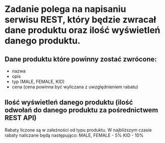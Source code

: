 # Zadanie polega na napisaniu serwisu REST, który będzie zwracał dane produktu oraz ilość wyświetleń danego produktu.
## Dane produktu które powinny zostać zwrócone:
* nazwa
* opis
* typ (MALE, FEMALE, KID)
* cena (cena powinna być wyliczana z uwzględnieniem rabatu)

## Ilość wyświetleń danego produktu (ilość odwołań do danego produktu za pośrednictwem REST API)

Rabaty liczone są w zależności od typu produktu.
W najbliższym czasie rabaty naliczane będą następująco:
MALE, FEMALE - 5%
KID - 10%
